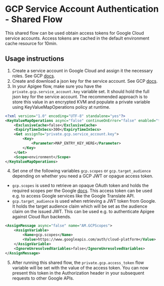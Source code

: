 # GCP Service Account Authentication - Shared Flow

This shared flow can be used obtain access tokens for Google Cloud service accounts. Access tokens are cached in the default environment cache resource for 10min.

## Usage instructions

1. Create a service account in Google Cloud and assign it the necessary roles. See GCP [docs](https://cloud.google.com/iam/docs/creating-managing-service-accounts).
2. Create and download a json key for the service account. See GCP [docs](https://cloud.google.com/iam/docs/creating-managing-service-account-keys).
3. In your Apigee flow, make sure you have the `private.gcp.service_account.key` variable set. It should hold the full json key for the service account. The recommended approach is to store this value in an encrypted KVM and populate a private variable using KeyValueMapOperations policy at runtime.

```xml
<?xml version="1.0" encoding="UTF-8" standalone="yes"?>
<KeyValueMapOperations async="false" continueOnError="false" enabled="true" name="KV.Lookup-SA-Key" mapIdentifier="MAP_NAME_HERE">
    <ExclusiveCache>false</ExclusiveCache>
    <ExpiryTimeInSecs>300</ExpiryTimeInSecs>
    <Get assignTo="private.gcp.service_account.key">
        <Key>
            <Parameter>MAP_ENTRY_KEY_HERE</Parameter>
        </Key>
    </Get>
    <Scope>environment</Scope>
</KeyValueMapOperations>
```
4. Set one of the following variables `gcp.scopes` or `gcp.target_audience` depending on whether you need a GCP JWT or opague access token.

  * `gcp.scopes` is used to retrieve an opaque OAuth token and holds the required scopes per the Google [docs](https://developers.google.com/identity/protocols/oauth2/scopes). This access token can be used e.g. to access Google services like the Google Translate API.
  * `gcp.target_audience` is used when retrieving a JWT token from Google. It holds the target audience claim which will be set as the audience claim on the issued JWT. This can be used e.g. to authenticate Apigee against Cloud Run backends.

```xml
<AssignMessage async="false" name="AM.GCPScopes">
    <AssignVariable>
        <Name>gcp.scopes</Name>
        <Value>https://www.googleapis.com/auth/cloud-platform</Value>
    </AssignVariable>
    <IgnoreUnresolvedVariables>false</IgnoreUnresolvedVariables>
</AssignMessage>
```
5. After running this shared flow, the `private.gcp.access_token` flow variable will be set with the value of the access token. You can now present this token in the Authorization header in your subsequent requests to other Google APIs.
